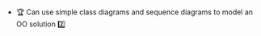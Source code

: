 * <span id="outcome-conceptualisingSolution-basics-one">:trophy: Can use simple class diagrams and sequence diagrams to model an OO solution :two:</span>
